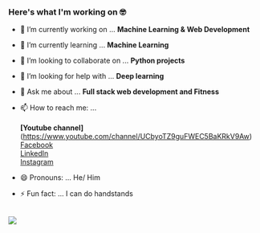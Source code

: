 ### Here's what I'm working on 🤓<br>



- 🔭 I’m currently working on ... <b>Machine Learning & Web Development</b>
- 🌱 I’m currently learning ... <b>Machine Learning</b>
- 👯 I’m looking to collaborate on ... <b>Python projects</b>
- 🤔 I’m looking for help with ... <b>Deep learning</b>
- 💬 Ask me about ... <b>Full stack web development and Fitness</b>
- 📫 How to reach me: ...<br><br>
    <b>[Youtube channel]</b>(https://www.youtube.com/channel/UCbyoTZ9guFWEC5BaKRkV9Aw)<br>
    [Facebook](https://web.facebook.com/pavstar619)<br>
    [LinkedIn](https://www.linkedin.com/in/pavel-rahman/)<br>
    [Instagram](https://www.instagram.com/pavstar619/)<br>
    
- 😄 Pronouns: ... He/ Him
- ⚡ Fun fact: ... I can do handstands

<br>
<image align="center" src="https://github-readme-stats.vercel.app/api?username=pavstar619&theme=dracula"> 
<br>

